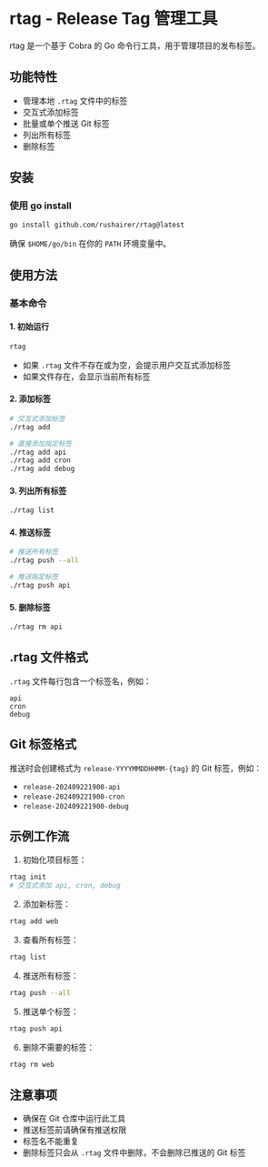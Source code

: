 # rtag - Release Tag 管理工具

rtag 是一个基于 Cobra 的 Go 命令行工具，用于管理项目的发布标签。

## 功能特性

- 管理本地 `.rtag` 文件中的标签
- 交互式添加标签
- 批量或单个推送 Git 标签
- 列出所有标签
- 删除标签

## 安装


### 使用 go install
```bash
go install github.com/rushairer/rtag@latest
```


确保 `$HOME/go/bin` 在你的 `PATH` 环境变量中。

## 使用方法

### 基本命令

#### 1. 初始运行
```bash
rtag
```
- 如果 `.rtag` 文件不存在或为空，会提示用户交互式添加标签
- 如果文件存在，会显示当前所有标签

#### 2. 添加标签
```bash
# 交互式添加标签
./rtag add

# 直接添加指定标签
./rtag add api
./rtag add cron
./rtag add debug
```

#### 3. 列出所有标签
```bash
./rtag list
```

#### 4. 推送标签
```bash
# 推送所有标签
./rtag push --all

# 推送指定标签
./rtag push api
```

#### 5. 删除标签
```bash
./rtag rm api
```

## .rtag 文件格式

`.rtag` 文件每行包含一个标签名，例如：
```
api
cron
debug
```

## Git 标签格式

推送时会创建格式为 `release-YYYYMMDDHHMM-{tag}` 的 Git 标签，例如：
- `release-202409221900-api`
- `release-202409221900-cron`
- `release-202409221900-debug`

## 示例工作流

1. 初始化项目标签：
```bash
rtag init
# 交互式添加 api, cron, debug
```

2. 添加新标签：
```bash
rtag add web
```

3. 查看所有标签：
```bash
rtag list
```

4. 推送所有标签：
```bash
rtag push --all
```

5. 推送单个标签：
```bash
rtag push api
```

6. 删除不需要的标签：
```bash
rtag rm web
```

## 注意事项

- 确保在 Git 仓库中运行此工具
- 推送标签前请确保有推送权限
- 标签名不能重复
- 删除标签只会从 `.rtag` 文件中删除，不会删除已推送的 Git 标签